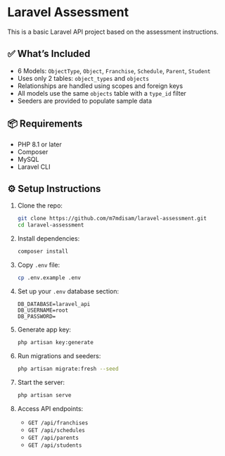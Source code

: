 # Laravel Assessment

This is a basic Laravel API project based on the assessment instructions.

## ✅ What’s Included

- 6 Models: `ObjectType`, `Object`, `Franchise`, `Schedule`, `Parent`, `Student`
- Uses only 2 tables: `object_types` and `objects`
- Relationships are handled using scopes and foreign keys
- All models use the same `objects` table with a `type_id` filter
- Seeders are provided to populate sample data

## 📦 Requirements

- PHP 8.1 or later
- Composer
- MySQL
- Laravel CLI

## ⚙️ Setup Instructions

1. Clone the repo:
   ```bash
   git clone https://github.com/m7mdisam/laravel-assessment.git
   cd laravel-assessment
   ```

2. Install dependencies:
   ```bash
   composer install
   ```

3. Copy `.env` file:
   ```bash
   cp .env.example .env
   ```

4. Set up your `.env` database section:
   ```
   DB_DATABASE=laravel_api
   DB_USERNAME=root
   DB_PASSWORD=
   ```

5. Generate app key:
   ```bash
   php artisan key:generate
   ```

6. Run migrations and seeders:
   ```bash
   php artisan migrate:fresh --seed
   ```

7. Start the server:
   ```bash
   php artisan serve
   ```

8. Access API endpoints:
   - `GET /api/franchises`
   - `GET /api/schedules`
   - `GET /api/parents`
   - `GET /api/students`
